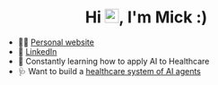 <h1 align="center">Hi <img src="https://emojis.slackmojis.com/emojis/images/1536351075/4594/blob-wave.gif" width="25"/>, I'm Mick :) </h1>

- 👨‍💻 [Personal website](https://micklynch.github.io)
- 📎 [LinkedIn](https://www.linkedin.com/in/michaellynchphd)
- 🌱 Constantly learning how to apply AI to Healthcare
- 🩺 Want to build a [healthcare system of AI agents](https://thacollective.github.io/)
<!--
**micklynch/micklynch** is a ✨ _special_ ✨ repository because its `README.md` (this file) appears on your GitHub profile.

Here are some ideas to get you started:

- 🔭 I’m currently working on ...
- 🌱 I’m currently learning ...
- 👯 I’m looking to collaborate on ...
- 🤔 I’m looking for help with ...
- 💬 Ask me about ...
- 📫 How to reach me: ...
- 😄 Pronouns: ...
- ⚡ Fun fact: ...
-->
